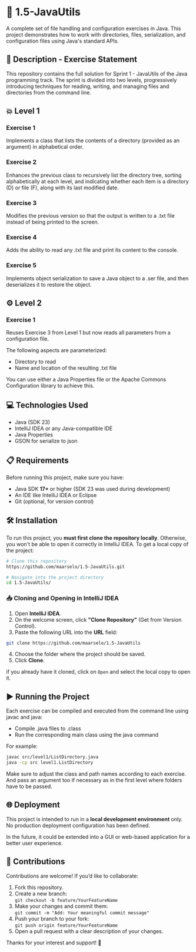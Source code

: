  # 📂 1.5-JavaUtils

A complete set of file handling and configuration exercises in Java.
This project demonstrates how to work with directories, files, serialization, and configuration files using Java's standard APIs. 

## 📄 Description - Exercise Statement
This repository contains the full solution for Sprint 1 - JavaUtils of the Java programming track.
The sprint is divided into two levels, progressively introducing techniques for reading, writing, and managing files and directories from the command line.

## 💥 Level 1

### Exercise 1
Implements a class that lists the contents of a directory (provided as an argument) in alphabetical order.

### Exercise 2
Enhances the previous class to recursively list the directory tree, sorting alphabetically at each level, and indicating whether each item is a directory (D) or file (F), along with its last modified date.

### Exercise 3
Modifies the previous version so that the output is written to a .txt file instead of being printed to the screen.

### Exercise 4
Adds the ability to read any .txt file and print its content to the console.

### Exercise 5
Implements object serialization to save a Java object to a .ser file, and then deserializes it to restore the object.

## ⚙️ Level 2
### Exercise 1
Reuses Exercise 3 from Level 1 but now reads all parameters from a configuration file.

The following aspects are parameterized:
- Directory to read
- Name and location of the resulting .txt file

You can use either a Java Properties file or the Apache Commons Configuration library to achieve this.

## 💻 Technologies Used
- Java (SDK 23)
- IntelliJ IDEA or any Java-compatible IDE
- Java Properties
- GSON for serialize to json

## 📋 Requirements
Before running this project, make sure you have:

- Java SDK **17+** or higher (SDK 23 was used during development)
- An IDE like IntelliJ IDEA or Eclipse
- Git (optional, for version control)

## 🛠️ Installation

To run this project, you **must first clone the repository locally**. Otherwise, you won't be able to open it correctly in IntelliJ IDEA.
To get a local copy of the project:

```bash
# Clone this repository
https://github.com/maarselo/1.5-JavaUtils.git

# Navigate into the project directory
cd 1.5-JavaUtils/
```

### 📥 Cloning and Opening in IntelliJ IDEA

1. Open **IntelliJ IDEA**.
2. On the welcome screen, click **"Clone Repository"** (Get from Version Control).
3. Paste the following URL into the **URL** field:
```bash
git clone https://github.com/maarselo/1.5-JavaUtils
```
4. Choose the folder where the project should be saved.
5. Click **Clone**.

 if you already have it cloned, click on `Open` and select the local copy to open it. 

## ▶️ Running the Project

Each exercise can be compiled and executed from the command line using javac and java:

- Compile .java files to .class
- Run the corresponding main class using the java command

For example:
```bash
javac src/level1/ListDirectory.java  
java -cp src level1.ListDirectory
```
Make sure to adjust the class and path names according to each exercise. And pass an argument too if necessary as in the first level where folders have to be passed.

## 🌐 Deployment

This project is intended to run in a **local development environment** only.  
No production deployment configuration has been defined.

In the future, it could be extended into a GUI or web-based application for a better user experience.

## 🤝 Contributions

Contributions are welcome! If you’d like to collaborate:

1. Fork this repository.
2. Create a new branch:  
 `git checkout -b feature/YourFeatureName`
3. Make your changes and commit them:  
 `git commit -m "Add: Your meaningful commit message"`
4. Push your branch to your fork:  
 `git push origin feature/YourFeatureName`
5. Open a pull request with a clear description of your changes.

Thanks for your interest and support! 🚀

